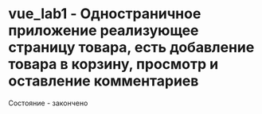 # vue_lab1 - Одностраничное приложение реализующее страницу товара, есть добавление товара в корзину, просмотр и оставление комментариев

Состояние - закончено

